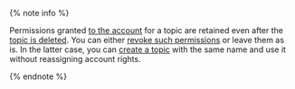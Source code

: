 {% note info %}

Permissions granted [to the account](../../managed-kafka/operations/cluster-accounts.md) for a topic are retained even after the [topic is deleted](../../managed-kafka/operations/cluster-topics.md#delete-topic). You can either [revoke such permissions](../../managed-kafka/operations/cluster-accounts.md#revoke-permission) or leave them as is. In the latter case, you can [create a topic](../../managed-kafka/operations/cluster-topics.md#create-topic) with the same name and use it without reassigning account rights.

{% endnote %}

